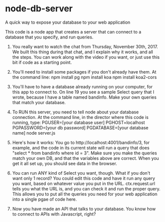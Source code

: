 # node-db-server
A quick way to expose your database to your web application

This code is a node app that creates a server that can connect to a database that you specify, and run queries.  

1. You really want to watch the chat from Thursday, November 30th, 2017. We built this thing during that chat, and I explain why it works, and all the steps.  You can work along with the video if you want, or just use this bit if code as a starting point.

2. You'll need to install some packages if you don't already have them. At the command line:
npm install pg
npm install koa
npm install koa2-cors

3. You'll have to have a database already running on your computer, for this app to connect to.  On line 19 you see a sample Select query that I wrote, because I have a table named bandinfo. Make your own queries that match your database.

4. To RUN this server, you need to tell node about your database connection.  At the command line, in the director where this code is running, type:
PGUSER=[your database user]   PGHOST=localhost   PGPASSWORD=[your db password]   PGDATABASE=[your database name] node server.js

5. Here's how it works: You go to http://localhost:4001/bandinfo/3, for example, and the code in its current state will run a query that does "select * from bandinfo where id = 3".  Make sure you make the queries match your own DB, and that the variables above are correct. When you get it all set up, you should see data in the browser.

6. You can run ANY kind of Select you want, though.  What if you don't want only 1 record? You could edit this code and have it run any query you want, based on whatever value you put in the URL.  ctx.request.url tells you what the URL is, and you can check it and run the proper query. This allows you to put all the queries you need for your web application into a single pgae of code here.


7. Now you have made an API that talks to your database.  You know how to connect to APIs with Javascript, right? 
